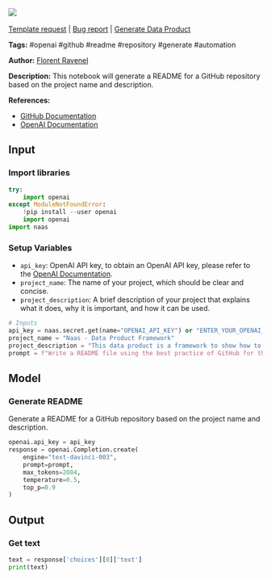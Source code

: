 <a href="https://app.naas.ai/user-redirect/naas/downloader?url=https://raw.githubusercontent.com/jupyter-naas/awesome-notebooks/master/OpenAI/OpenAI_Generate_README_for_GitHub_repository.ipynb" target="_parent"><img src="https://naasai-public.s3.eu-west-3.amazonaws.com/open_in_naas.svg"/></a><br><br><a href="https://github.com/jupyter-naas/awesome-notebooks/issues/new?assignees=&labels=&template=template-request.md&title=Tool+-+Action+of+the+notebook+">Template request</a> | <a href="https://github.com/jupyter-naas/awesome-notebooks/issues/new?assignees=&labels=bug&template=bug_report.md&title=OpenAI+-+Generate+README+for+GitHub+repository:+Error+short+description">Bug report</a> | <a href="https://app.naas.ai/user-redirect/naas/downloader?url=https://raw.githubusercontent.com/jupyter-naas/awesome-notebooks/master/Naas/Naas_Start_data_product.ipynb" target="_parent">Generate Data Product</a>

**Tags:** #openai #github #readme #repository #generate #automation

**Author:** [Florent Ravenel](http://linkedin.com/in/florent-ravenel)

**Description:** This notebook will generate a README for a GitHub repository based on the project name and description.

**References:**
- [GitHub Documentation](https://docs.github.com/en/github/creating-cloning-and-archiving-repositories/creating-a-readme)
- [OpenAI Documentation](https://openai.com/docs/)

## Input

### Import libraries


```python
try:
    import openai
except ModuleNotFoundError:
    !pip install --user openai
    import openai
import naas
```

### Setup Variables
- `api_key`: OpenAI API key, to obtain an OpenAI API key, please refer to the [OpenAI Documentation](https://openai.com/docs/).
- `project_name`: The name of your project, which should be clear and concise.
- `project_description`: A brief description of your project that explains what it does, why it is important, and how it can be used.


```python
# Inputs
api_key = naas.secret.get(name="OPENAI_API_KEY") or "ENTER_YOUR_OPENAI_API_KEY"
project_name = "Naas - Data Product Framework"
project_description = "This data product is a framework to show how to leverage GitHub and naas to build data products in no time."
prompt = f"Write a README file using the best practice of GitHub for this project '{project_name}': '{project_description}'"
```

## Model

### Generate README
Generate a README for a GitHub repository based on the project name and description.


```python
openai.api_key = api_key
response = openai.Completion.create(
    engine="text-davinci-003",
    prompt=prompt,
    max_tokens=2084,
    temperature=0.5,
    top_p=0.9
)
```

## Output

### Get text


```python
text = response['choices'][0]['text']
print(text)
```
